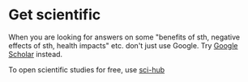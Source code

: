 # Get scientific

When you are looking for answers on some "benefits of sth, negative effects of sth, health impacts" etc. don't just use Google. Try [Google Scholar][1] instead.

To open scientific studies for free, use [sci-hub][2]

[1]: https://scholar.google.com/
[2]: https://sci-hub.do/